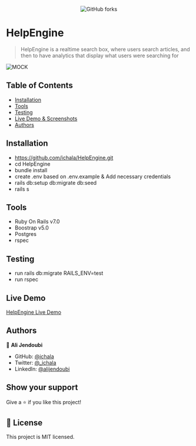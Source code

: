 <p align='center'>
<img alt="GitHub forks" src="https://img.shields.io/badge/Open-Source-green">
</p>

# HelpEngine

> HelpEngine is a realtime search box, where users search articles, and then to have analytics that display what users were searching for


![MOCK](https://user-images.githubusercontent.com/89282221/206560999-409ca06a-9d47-4f59-a13e-da488e04448d.jpg)



## Table of Contents 


* [Installation](#installation)
* [Tools](#tools)
* [Testing](#testing)
* [Live Demo & Screenshots](#live-demo)
* [Authors](#authors)


## Installation
- https://github.com/ichala/HelpEngine.git
- cd HelpEngine
- bundle install
- create .env based on .env.example & Add necessary credentials 
- rails db:setup db:migrate db:seed
- rails s

## Tools

- Ruby On Rails v7.0
- Boostrap v5.0
- Postgres 
- rspec

## Testing

- run rails db:migrate RAILS_ENV=test
- run rspec

## Live Demo

[HelpEngine Live Demo](https://helpenginedemo.onrender.com/)

## Authors

👤 **Ali Jendoubi**

- GitHub: [@ichala](https://github.com/ichala)
- Twitter: [@_ichala](https://twitter.com/_ichala)
- LinkedIn: [@alijendoubi](https://www.linkedin.com/in/alijendoubi/)



## Show your support

Give a ⭐️ if you like this project!


## 📝 License

This project is MIT licensed.
